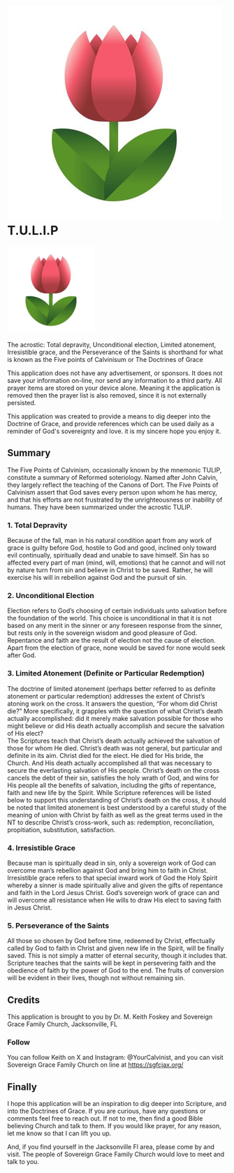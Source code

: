 # ![tulip](assets/tulip.jpg) T.U.L.I.P
<img src="assets/tulip.jpg" alt="tulip" width="200"/>

The acrostic: Total depravity, Unconditional election, Limited atonement,
Irresistible grace, and the Perseverance of the Saints is shorthand for what is
known as the Five points of Calvinisum or The Doctrines of Grace

This application does not have any advertisement, or sponsors. It does not save
your information on-line, nor send any information to a third party. All prayer
items are stored on your device alone. Meaning it the application is removed
then the prayer list is also removed, since it is not externally persisted.

This application was created to provide a means to dig deeper into the Doctrine
of Grace, and provide references which can be used daily as a reminder of God's
sovereignty and love. it is my sincere hope you enjoy it.

## Summary
The Five Points of Calvinism, occasionally known by the mnemonic TULIP,
constitute a summary of Reformed soteriology. Named after John Calvin, they
largely reflect the teaching of the Canons of Dort. The Five Points of Calvinism
assert that God saves every person upon whom he has mercy, and that his efforts
are not frustrated by the unrighteousness or inability of humans. They have been
summarized under the acrostic TULIP.

### 1. Total Depravity
Because of the fall, man in his natural condition apart from any work of grace 
is guilty before God, hostile to God and good, inclined only toward evil 
continually, spiritually dead and unable to save himself. Sin has so affected 
every part of man (mind, will, emotions) that he cannot and will not by nature 
turn from sin and believe in Christ to be saved. Rather, he will exercise his 
will in rebellion against God and the pursuit of sin.

### 2. Unconditional Election
Election refers to God’s choosing of certain individuals unto salvation before 
the foundation of the world. This choice is unconditional in that it is not 
based on any merit in the sinner or any foreseen response from the sinner, but 
rests only in the sovereign wisdom and good pleasure of God. Repentance and 
faith are the result of election not the cause of election. Apart from the 
election of grace, none would be saved for none would seek after God.

### 3. Limited Atonement (Definite or Particular Redemption)
The doctrine of limited atonement (perhaps better referred to as definite 
atonement or particular redemption) addresses the extent of Christ’s atoning 
work on the cross. It answers the question, “For whom did Christ die?” More 
specifically, it grapples with the question of what Christ’s death actually 
accomplished: did it merely make salvation possible for those who might believe 
or did His death actually accomplish and secure the salvation of His elect?  
The Scriptures teach that Christ’s death actually achieved the salvation of 
those for whom He died. Christ’s death was not general, but particular and 
definite in its aim. Christ died for the elect. He died for His bride, the 
Church. And His death actually accomplished all that was necessary to secure 
the everlasting salvation of His people. Christ’s death on the cross cancels 
the debt of their sin, satisfies the holy wrath of God, and wins for His people 
all the benefits of salvation, including the gifts of repentance, faith and new 
life by the Spirit.  While Scripture references will be listed below to support 
this understanding of Christ’s death on the cross, it should be noted that 
limited atonement is best understood by a careful study of the meaning of union 
with Christ by faith as well as the great terms used in the NT to describe 
Christ’s cross-work, such as: redemption, reconciliation, propitiation, 
substitution, satisfaction.

### 4. Irresistible Grace
Because man is spiritually dead in sin, only a sovereign work of God can 
overcome man’s rebellion against God and bring him to faith in Christ. 
Irresistible grace refers to that special inward work of God the Holy Spirit 
whereby a sinner is made spiritually alive and given the gifts of repentance 
and faith in the Lord Jesus Christ. God’s sovereign work of grace can and will 
overcome all resistance when He wills to draw His elect to saving faith in 
Jesus Christ.

### 5. Perseverance of the Saints
All those so chosen by God before time, redeemed by Christ, effectually called 
by God to faith in Christ and given new life in the Spirit, will be finally 
saved. This is not simply a matter of eternal security, though it includes 
that. Scripture teaches that the saints will be kept in persevering faith and 
the obedience of faith by the power of God to the end. The fruits of conversion 
will be evident in their lives, though not without remaining sin.

## Credits
This application is brought to you by Dr. M. Keith Foskey and Sovereign Grace
Family Church, Jacksonville, FL

### Follow
You can follow Keith on X and Instagram: @YourCalvinist, and you can visit
Sovereign Grace Family Church on line at https://sgfcjax.org/

## Finally
I hope this application will be an inspiration to dig deeper into Scripture,
and into the Doctrines of Grace. If you are curious, have any questions or
comments feel free to reach out. If not to me, then find a good Bible believing
Church and talk to them. If you would like prayer, for any reason, let me know
so that I can lift you up.

And, if you find yourself in the Jacksonville Fl area, please come by and visit.
The people of Sovereign Grace Family Church would love to meet and talk to you.
